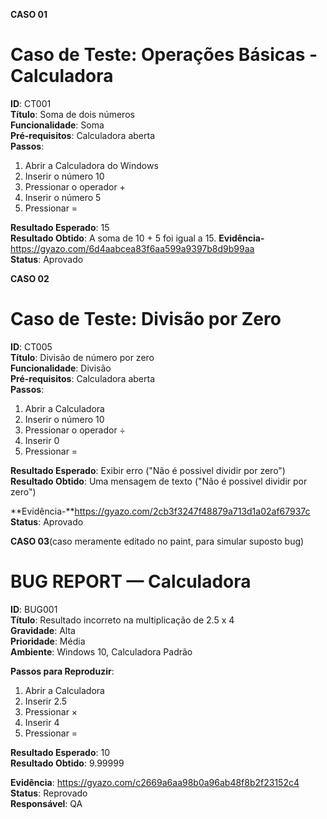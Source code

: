 **CASO 01**

# Caso de Teste: Operações Básicas - Calculadora
**ID**: CT001  
**Título**: Soma de dois números  
**Funcionalidade**: Soma  
**Pré-requisitos**: Calculadora aberta  
**Passos**:
1. Abrir a Calculadora do Windows
2. Inserir o número 10
3. Pressionar o operador +
4. Inserir o número 5
5. Pressionar =

**Resultado Esperado**: 15  
**Resultado Obtido**: A soma de 10 + 5 foi igual a 15.
**Evidência-** https://gyazo.com/6d4aabcea83f6aa599a9397b8d9b99aa  
**Status**: Aprovado

**CASO 02**

# Caso de Teste: Divisão por Zero
**ID**: CT005  
**Título**: Divisão de número por zero  
**Funcionalidade**: Divisão  
**Pré-requisitos**: Calculadora aberta  
**Passos**:
1. Abrir a Calculadora
2. Inserir o número 10
3. Pressionar o operador ÷
4. Inserir 0
5. Pressionar =

**Resultado Esperado**: Exibir erro ("Não é possivel dividir por zero")  
**Resultado Obtido**: Uma mensagem de texto ("Não é possivel dividir por zero")

**Evidência-**https://gyazo.com/2cb3f3247f48879a713d1a02af67937c   
**Status**: Aprovado

**CASO 03**(caso meramente editado no paint, para simular suposto bug)

# BUG REPORT — Calculadora
**ID**: BUG001  
**Título**: Resultado incorreto na multiplicação de 2.5 x 4  
**Gravidade**: Alta  
**Prioridade**: Média  
**Ambiente**: Windows 10, Calculadora Padrão

**Passos para Reproduzir**:
1. Abrir a Calculadora
2. Inserir 2.5
3. Pressionar ×
4. Inserir 4
5. Pressionar =

**Resultado Esperado**: 10  
**Resultado Obtido**: 9.99999

**Evidência**: https://gyazo.com/c2669a6aa98b0a96ab48f8b2f23152c4
**Status**: Reprovado  
**Responsável**: QA